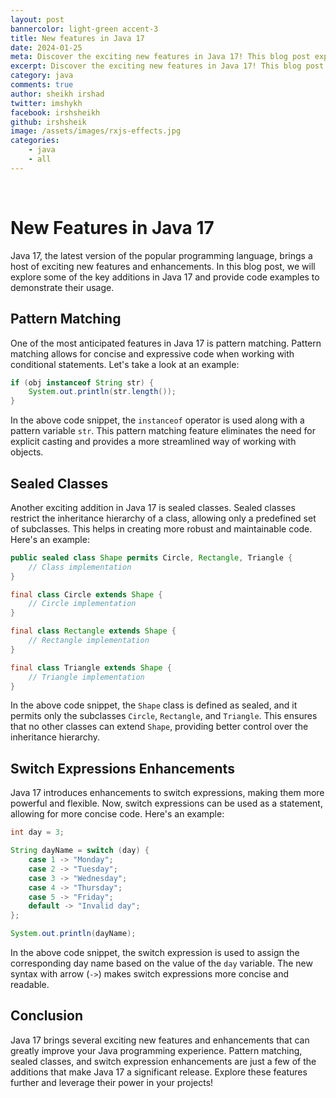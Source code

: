 ```yaml
---
layout: post
bannercolor: light-green accent-3
title: New features in Java 17
date: 2024-01-25
meta: Discover the exciting new features in Java 17! This blog post explores the latest enhancements in Java 17, including pattern matching, sealed classes, and more. Dive into various scenarios with code examples to understand how these new features can improve your Java programming experience.
excerpt: Discover the exciting new features in Java 17! This blog post explores the latest enhancements in Java 17, including pattern matching, sealed classes, and more. Dive into various scenarios with code examples to understand how these new features can improve your Java programming experience.
category: java
comments: true
author: sheikh irshad
twitter: imshykh
facebook: irshsheikh
github: irshsheik
image: /assets/images/rxjs-effects.jpg
categories:
    - java
    - all
---
```

 &nbsp;
# New Features in Java 17

Java 17, the latest version of the popular programming language, brings a host of exciting new features and enhancements. In this blog post, we will explore some of the key additions in Java 17 and provide code examples to demonstrate their usage.

## Pattern Matching

One of the most anticipated features in Java 17 is pattern matching. Pattern matching allows for concise and expressive code when working with conditional statements. Let's take a look at an example:

```java
if (obj instanceof String str) {
    System.out.println(str.length());
}
```

In the above code snippet, the `instanceof` operator is used along with a pattern variable `str`. This pattern matching feature eliminates the need for explicit casting and provides a more streamlined way of working with objects.

## Sealed Classes

Another exciting addition in Java 17 is sealed classes. Sealed classes restrict the inheritance hierarchy of a class, allowing only a predefined set of subclasses. This helps in creating more robust and maintainable code. Here's an example:

```java
public sealed class Shape permits Circle, Rectangle, Triangle {
    // Class implementation
}

final class Circle extends Shape {
    // Circle implementation
}

final class Rectangle extends Shape {
    // Rectangle implementation
}

final class Triangle extends Shape {
    // Triangle implementation
}
```

In the above code snippet, the `Shape` class is defined as sealed, and it permits only the subclasses `Circle`, `Rectangle`, and `Triangle`. This ensures that no other classes can extend `Shape`, providing better control over the inheritance hierarchy.

## Switch Expressions Enhancements

Java 17 introduces enhancements to switch expressions, making them more powerful and flexible. Now, switch expressions can be used as a statement, allowing for more concise code. Here's an example:

```java
int day = 3;

String dayName = switch (day) {
    case 1 -> "Monday";
    case 2 -> "Tuesday";
    case 3 -> "Wednesday";
    case 4 -> "Thursday";
    case 5 -> "Friday";
    default -> "Invalid day";
};

System.out.println(dayName);
```

In the above code snippet, the switch expression is used to assign the corresponding day name based on the value of the `day` variable. The new syntax with arrow (`->`) makes switch expressions more concise and readable.

## Conclusion

Java 17 brings several exciting new features and enhancements that can greatly improve your Java programming experience. Pattern matching, sealed classes, and switch expression enhancements are just a few of the additions that make Java 17 a significant release. Explore these features further and leverage their power in your projects!
